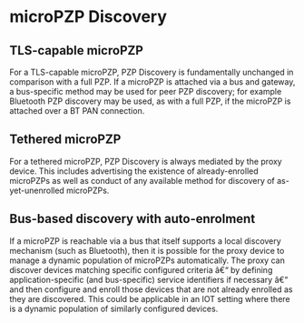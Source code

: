microPZP Discovery
==================

TLS-capable microPZP
--------------------

For a TLS-capable microPZP, PZP Discovery is fundamentally unchanged in comparison with a full PZP. If a microPZP is attached via a bus and gateway, a bus-specific method may be used for peer PZP discovery; for example Bluetooth PZP discovery may be used, as with a full PZP, if the microPZP is attached over a BT PAN connection.

Tethered microPZP
-----------------

For a tethered microPZP, PZP Discovery is always mediated by the proxy device. This includes advertising the existence of already-enrolled microPZPs as well as conduct of any available method for discovery of as-yet-unenrolled microPZPs.

Bus-based discovery with auto-enrolment
---------------------------------------

If a microPZP is reachable via a bus that itself supports a local discovery mechanism (such as Bluetooth), then it is possible for the proxy device to manage a dynamic population of microPZPs automatically. The proxy can discover devices matching specific configured criteria â€“ by defining application-specific (and bus-specific) service identifiers if necessary â€“ and then configure and enroll those devices that are not already enrolled as they are discovered. This could be applicable in an IOT setting where there is a dynamic population of similarly configured devices.

